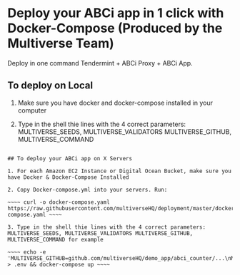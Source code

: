 # Deploy your ABCi app in 1 click with Docker-Compose (Produced by the Multiverse Team)

Deploy in one command Tendermint + ABCi Proxy + ABCi App.

## To deploy on Local

1. Make sure you have docker and docker-compose installed in your computer

2. Type in the shell thie lines with the 4 correct parameters: MULTIVERSE_SEEDS, MULTIVERSE_VALIDATORS MULTIVERSE_GITHUB, MULTIVERSE_COMMAND

~~~~ curl -o docker-compose.yaml https://raw.githubusercontent.com/multiverseHQ/deployment/master/docker_compose/docker-compose.yaml &&echo -e 'MULTIVERSE_GITHUB=github.com/multiverseHQ/demo_app/abci_counter/...\nMULTIVERSE_COMMAND=abci_counter\nMULTIVERSE_VALIDATORS=\nMULTIVERSE_SEEDS=0.0.0.0' > .env && docker-compose up ~~~~

## To deploy your ABCi app on X Servers

1. For each Amazon EC2 Instance or Digital Ocean Bucket, make sure you have Docker & Docker-Compose Installed

2. Copy Docker-compose.yml into your servers. Run: 

~~~~ curl -o docker-compose.yaml https://raw.githubusercontent.com/multiverseHQ/deployment/master/docker_compose/docker-compose.yaml ~~~~

3. Type in the shell thie lines with the 4 correct parameters: MULTIVERSE_SEEDS, MULTIVERSE_VALIDATORS MULTIVERSE_GITHUB, MULTIVERSE_COMMAND for example

~~~~ echo -e 'MULTIVERSE_GITHUB=github.com/multiverseHQ/demo_app/abci_counter/...\nMULTIVERSE_COMMAND=abci_counter\nMULTIVERSE_VALIDATORS=192.168.0.2,192.168.0.3\nMULTIVERSE_SEEDS=192.168.0.2,192.168.0.3' > .env && docker-compose up ~~~~
